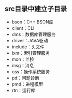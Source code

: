 ## src目录中建立子目录

* bson：C++ BSON库
* client：CLI
* dms：数据库管理服务
* driver：JAVA驱动
* include：头文件
* ixm：索引管理服务
* mon：监控
* msg：消息
* oss：操作系统服务
* pd：问题诊断
* pmd：进程模型
* rtn：运行库